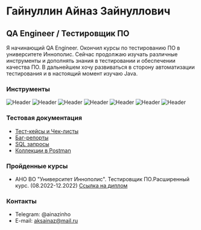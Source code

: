 # Гайнуллин Айназ Зайнуллович

## QA Engineer / Тестировщик ПО

Я начинающий QA Engineer. Окончил курсы по тестированию ПО в университете Иннополис.
Сейчас продолжаю изучать различные инструменты и дополнять знания в тестировании и обеспечении качества ПО.
В дальнейшем хочу развиваться в сторону автоматизации тестирования и в настоящий момент изучаю Java. 
 
### Инструменты

![Header](https://img.shields.io/badge/Postman-090909?style=for-the-badge&logo=postman)
![Header](https://img.shields.io/badge/Git-090909?style=for-the-badge&logo=git)
![Header](https://img.shields.io/badge/Github-090909?style=for-the-badge&logo=github)
![Header](https://img.shields.io/badge/MySQL-090909?style=for-the-badge&logo=mysql)
![Header](https://img.shields.io/badge/DevTools-090909?style=for-the-badge&logo=googlechrome)
![Header](https://img.shields.io/badge/Docker-090909?style=for-the-badge&logo=docker)
![Header](https://img.shields.io/badge/Linux-090909?style=for-the-badge&logo=linux)

### Тестовая документация

- [Тест-кейсы и Чек-листы](https://github.com/ainazinho/Test_cases_and_Checklists.git)
- [Баг-репорты](https://github.com/ainazinho/Bug-reports.git)
- [SQL запросы](https://github.com/ainazinho/SQL)
- [Коллекции в Postman](https://github.com/ainazinho/RestAPI.git)

### Пройденные курсы

- АНО ВО "Университет Иннополис". Тестировщик ПО.Расширенный курс. (08.2022-12.2022)
[Ссылка на диплом](https://github.com/ainazinho/Completed_courses/blob/main/Diploma_QA_Innopolis_University.pdf)


### Контакты

- Telegram: @ainazinho
- E-mail: aksainaz@mail.ru


